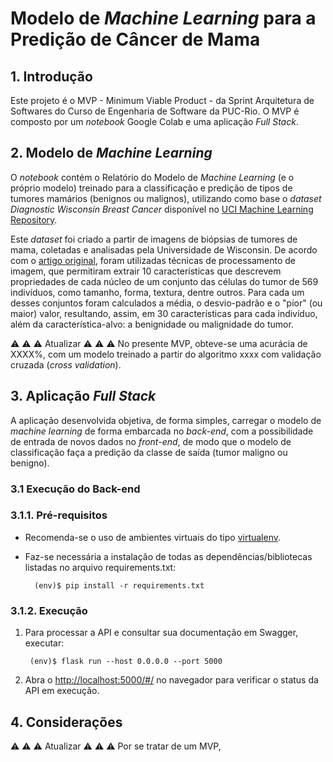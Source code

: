 # Modelo de _Machine Learning_ para a Predição de Câncer de Mama 

## 1. Introdução

Este projeto é o MVP - Minimum Viable Product - da Sprint Arquitetura de Softwares do Curso de Engenharia de Software da PUC-Rio. O MVP é composto por um _notebook_ Google Colab e uma aplicação _Full Stack_.

## 2. Modelo de _Machine Learning_

O _notebook_ contém o Relatório do Modelo de _Machine Learning_ (e o próprio modelo) treinado para a classificação e predição de tipos de tumores mamários (benignos ou malignos), utilizando como base o _dataset Diagnostic Wisconsin Breast Cancer_ disponível no [UCI Machine Learning Repository](https://archive.ics.uci.edu/dataset/17/breast+cancer+wisconsin+diagnostic).

Este _dataset_ foi criado a partir de imagens de biópsias de tumores de mama, coletadas e analisadas pela Universidade de Wisconsin. De acordo com o [artigo original](https://minds.wisconsin.edu/bitstream/handle/1793/59692/TR1131.pdf?sequence=1), foram utilizadas técnicas de processamento de imagem, que permitiram extrair 10 características que descrevem propriedades de cada núcleo de um conjunto das células do tumor de 569 indivíduos, como tamanho, forma, textura, dentre outros. Para cada um desses conjuntos foram calculados a média, o desvio-padrão e o "pior" (ou maior) valor, resultando, assim, em 30 características para cada indivíduo, além da característica-alvo: a benignidade ou malignidade do tumor.

:warning: :warning: :warning: Atualizar :warning: :warning: :warning: No presente MVP, obteve-se uma acurácia de XXXX%, com um modelo treinado a partir do algoritmo xxxx com validação cruzada (_cross validation_).


## 3. Aplicação _Full Stack_

A aplicação desenvolvida objetiva, de forma simples, carregar o modelo de _machine learning_ de forma embarcada no _back-end_, com a possibilidade de entrada de novos dados no _front-end_, de modo que o modelo de classificação faça a predição da classe de saída (tumor maligno ou benigno).

### 3.1 Execução do Back-end

### 3.1.1. Pré-requisitos
- Recomenda-se o uso de ambientes virtuais do tipo [virtualenv](https://virtualenv.pypa.io/en/latest/installation.html).

- Faz-se necessária a instalação de todas as dependências/bibliotecas listadas no arquivo requirements.txt:

        (env)$ pip install -r requirements.txt

### 3.1.2. Execução
1. Para processar a API e consultar sua documentação em Swagger, executar:

        (env)$ flask run --host 0.0.0.0 --port 5000

2. Abra o [http://localhost:5000/#/](http://localhost:5000/#/) no navegador para verificar o status da API em execução.


## 4. Considerações
:warning: :warning: :warning: Atualizar :warning: :warning: :warning: Por se tratar de um MVP, 
